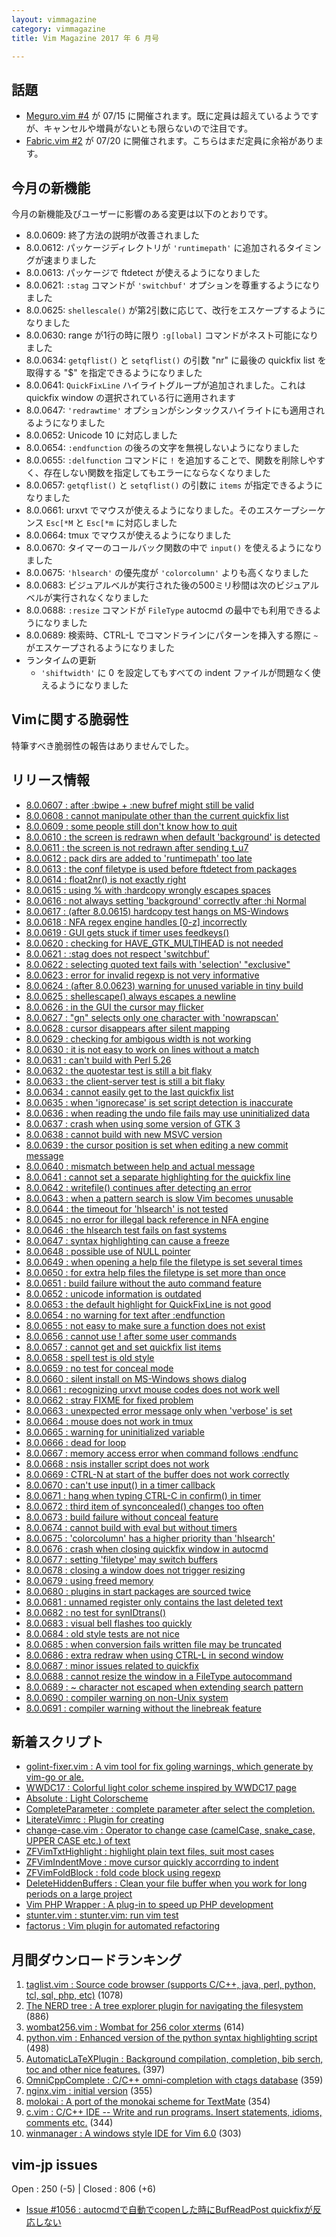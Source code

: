 ```yaml
---
layout: vimmagazine
category: vimmagazine
title: Vim Magazine 2017 年 6 月号

---
```


## 話題

*   [Meguro.vim #4](https://megurovim.connpass.com/event/57955/) が 07/15 に開催されます。既に定員は超えているようですが、キャンセルや増員がないとも限らないので注目です。
*   [Fabric.vim #2](https://fablicvim.connpass.com/event/60339/) が 07/20 に開催されます。こちらはまだ定員に余裕があります。

## 今月の新機能

今月の新機能及びユーザーに影響のある変更は以下のとおりです。

*   8.0.0609: 終了方法の説明が改善されました
*   8.0.0612: パッケージディレクトリが `'runtimepath'` に追加されるタイミングが速まりました
*   8.0.0613: パッケージで ftdetect が使えるようになりました
*   8.0.0621: `:stag` コマンドが `'switchbuf'` オプションを尊重するようになりました
*   8.0.0625: `shellescale()` が第2引数に応じて、改行をエスケープするようになりました
*   8.0.0630: range が1行の時に限り `:g[lobal]` コマンドがネスト可能になりました
*   8.0.0634: `getqflist()` と `setqflist()` の引数 "nr" に最後の quickfix list を取得する "$" を指定できるようになりました
*   8.0.0641: `QuickFixLine` ハイライトグループが追加されました。これは quickfix window の選択されている行に適用されます
*   8.0.0647: `'redrawtime'` オプションがシンタックスハイライトにも適用されるようになりました
*   8.0.0652: Unicode 10 に対応しました
*   8.0.0654: `:endfunction` の後ろの文字を無視しないようになりました
*   8.0.0655: `:delfunction` コマンドに `!` を追加することで、関数を削除しやすく、存在しない関数を指定してもエラーにならなくなりました
*   8.0.0657: `getqflist()` と `setqflist()` の引数に `items` が指定できるようになりました
*   8.0.0661: urxvt でマウスが使えるようになりました。そのエスケープシーケンス `Esc[*M` と `Esc[*m` に対応しました
*   8.0.0664: tmux でマウスが使えるようになりました
*   8.0.0670: タイマーのコールバック関数の中で `input()` を使えるようになりました
*   8.0.0675: `'hlsearch'` の優先度が `'colorcolumn'` よりも高くなりました
*   8.0.0683: ビジュアルベルが実行された後の500ミリ秒間は次のビジュアルベルが実行されなくなりました
*   8.0.0688: `:resize` コマンドが `FileType` autocmd の最中でも利用できるようになりました
*   8.0.0689: 検索時、CTRL-L でコマンドラインにパターンを挿入する際に `~` がエスケープされるようになりました
*   ランタイムの更新
    *   `'shiftwidth'` に 0 を設定してもすべての indent ファイルが問題なく使えるようになりました

## Vimに関する脆弱性

特筆すべき脆弱性の報告はありませんでした。

## リリース情報

- [8.0.0607 : after :bwipe + :new bufref might still be valid](https://github.com/vim/vim/commit/45e5fd135da5710f24a1acc142692f120f8b0b78)
- [8.0.0608 : cannot manipulate other than the current quickfix list](https://github.com/vim/vim/commit/a3921f48c6b31a035c80fda49925dd3b42df0dec)
- [8.0.0609 : some people still don't know how to quit](https://github.com/vim/vim/commit/28a8193e3113f676f89fb6312b099d849df881d3)
- [8.0.0610 : the screen is redrawn when default 'background' is detected](https://github.com/vim/vim/commit/4b974d54434b8020771be7225da94648e9ec961a)
- [8.0.0611 : the screen is not redrawn after sending t&#x5f;u7](https://github.com/vim/vim/commit/976787d1f31451ca7a88e774a03e6c24ddc67876)
- [8.0.0612 : pack dirs are added to 'runtimepath' too late](https://github.com/vim/vim/commit/ce876aaa9a250a5a0d0e34b3a2625e51cf9bf5bb)
- [8.0.0613 : the conf filetype is used before ftdetect from packages](https://github.com/vim/vim/commit/3e54569b17683318e0cb6693ab0024c2ad1e3e8f)
- [8.0.0614 : float2nr() is not exactly right](https://github.com/vim/vim/commit/863e80b4451b5102b41bebf9ddca3a420de746fa)
- [8.0.0615 : using % with :hardcopy wrongly escapes spaces](https://github.com/vim/vim/commit/bf15b8d78b22661db8b19d662b62bb9a061cdd37)
- [8.0.0616 : not always setting 'background' correctly after :hi Normal](https://github.com/vim/vim/commit/1615b36b91b094263240d7b555283ddf33208f62)
- [8.0.0617 : (after 8.0.0615) hardcopy test hangs on MS-Windows](https://github.com/vim/vim/commit/763209c57bf50ae777f9c2929eeea01eff7ae6ee)
- [8.0.0618 : NFA regex engine handles \[0-z\] incorrectly](https://github.com/vim/vim/commit/bb7943b7920ef2f88cb9b6f46c34c7946c370819)
- [8.0.0619 : GUI gets stuck if timer uses feedkeys()](https://github.com/vim/vim/commit/9472eec83c3f9c191814dc81dd82498c10b1fc9c)
- [8.0.0620 : checking for HAVE&#x5f;GTK&#x5f;MULTIHEAD is not needed](https://github.com/vim/vim/commit/b463e8d999ec812d656876f313efbeaeed663b45)
- [8.0.0621 : :stag does not respect 'switchbuf'](https://github.com/vim/vim/commit/8ad80dea089ffeb1a845199c013e9bb4be1cd22e)
- [8.0.0622 : selecting quoted text fails with 'selection' "exclusive"](https://github.com/vim/vim/commit/c5e2b040b490c2f4dd50c945840bc176bfcccb29)
- [8.0.0623 : error for invalid regexp is not very informative](https://github.com/vim/vim/commit/966e58e413ffa88af8d748e697aa2999571fcd7b)
- [8.0.0624 : (after 8.0.0623) warning for unused variable in tiny build](https://github.com/vim/vim/commit/6c95fbc9ae64f3a7619070e830f0c35aa4f0ada9)
- [8.0.0625 : shellescape() always escapes a newline](https://github.com/vim/vim/commit/206155280def51160a9d81d983aed639015ffb44)
- [8.0.0626 : in the GUI the cursor may flicker](https://github.com/vim/vim/commit/e21d69eec1870a3f4732653aa8ee25d5da10128c)
- [8.0.0627 : "gn" selects only one character with 'nowrapscan'](https://github.com/vim/vim/commit/add8dce38de65a0c64e8f54d6bdcadb45a8de2cf)
- [8.0.0628 : cursor disappears after silent mapping](https://github.com/vim/vim/commit/f085f4266e07b36279c56d43fd0d73ed080046ae)
- [8.0.0629 : checking for ambigous width is not working](https://github.com/vim/vim/commit/6b1da3312e15c065b373c9ec2732f31a77cee61f)
- [8.0.0630 : it is not easy to work on lines without a match](https://github.com/vim/vim/commit/f84b122a99da75741ae686fabb6f81b8b4755998)
- [8.0.0631 : can't build with Perl 5.26](https://github.com/vim/vim/commit/fa4161cb0c266378012d3fde0eca56da8739528d)
- [8.0.0632 : the quotestar test is still a bit flaky](https://github.com/vim/vim/commit/1c13c0fe3e7b15750464ffbc39a4648aa5c639be)
- [8.0.0633 : the client-server test is still a bit flaky](https://github.com/vim/vim/commit/60964f68740b8abcbb2d3f0f3aeade21d1bacb22)
- [8.0.0634 : cannot easily get to the last quickfix list](https://github.com/vim/vim/commit/875feea6ce223462d55543735143d747dcaf4287)
- [8.0.0635 : when 'ignorecase' is set script detection is inaccurate](https://github.com/vim/vim/commit/3a429efb628a3925d13c3fe415e02a7ce117071f)
- [8.0.0636 : when reading the undo file fails may use uninitialized data](https://github.com/vim/vim/commit/56f2db562ddc6c69026d55360f0cfaacd8adc26a)
- [8.0.0637 : crash when using some version of GTK 3](https://github.com/vim/vim/commit/21b34b63b3f63dd54b338c4433fa7117dad9507b)
- [8.0.0638 : cannot build with new MSVC version](https://github.com/vim/vim/commit/d7383881c8e9f474a909b54b21abb0aa2b412ba2)
- [8.0.0639 : the cursor position is set when editing a new commit message](https://github.com/vim/vim/commit/9a48961d8bd7ffea14330b9b0181a6cdbe9288f7)
- [8.0.0640 : mismatch between help and actual message](https://github.com/vim/vim/commit/83064068eaabf75a7d235b0eec561dccbcb96b31)
- [8.0.0641 : cannot set a separate highlighting for the quickfix line](https://github.com/vim/vim/commit/2102035488e80ef6fd5038ed15d21672712ba0f6)
- [8.0.0642 : writefile() continues after detecting an error](https://github.com/vim/vim/commit/8cf91286ca46a501d24e4b7d631b193256782c88)
- [8.0.0643 : when a pattern search is slow Vim becomes unusable](https://github.com/vim/vim/commit/fbd0b0af6800f6ff89857863d6a07ea03f09ff6c)
- [8.0.0644 : the timeout for 'hlsearch' is not tested](https://github.com/vim/vim/commit/5b1affefd0e96154517ec6f71300086ae6d22d24)
- [8.0.0645 : no error for illegal back reference in NFA engine](https://github.com/vim/vim/commit/1ef9bbe215e13a273e74fccaddd8fc5a42c76b6e)
- [8.0.0646 : the hlsearch test fails on fast systems](https://github.com/vim/vim/commit/0946326580e6f034fe2c88d041407ea0fde980ab)
- [8.0.0647 : syntax highlighting can cause a freeze](https://github.com/vim/vim/commit/06f1ed2f78c5c03af95054fc3a8665df39dec362)
- [8.0.0648 : possible use of NULL pointer](https://github.com/vim/vim/commit/fadacf01d0dbcc7a96ef5eee0ad57956eeab04d7)
- [8.0.0649 : when opening a help file the filetype is set several times](https://github.com/vim/vim/commit/9049298f8d0bbc237b7c666c7ad6cdabe738e8fc)
- [8.0.0650 : for extra help files the filetype is set more than once](https://github.com/vim/vim/commit/868831f1224cfc17a4de21fb7386873254592308)
- [8.0.0651 : build failure without the auto command feature](https://github.com/vim/vim/commit/157069b04e64eff72d2b34a2f727dfb6e2190cf3)
- [8.0.0652 : unicode information is outdated](https://github.com/vim/vim/commit/383aa84c0d3456c12987ba7e12042dcffba0eac6)
- [8.0.0653 : the default highlight for QuickFixLine is not good](https://github.com/vim/vim/commit/c768a208ca8e0e0fec900c18d5d9a593357ad793)
- [8.0.0654 : no warning for text after :endfunction](https://github.com/vim/vim/commit/663bb2331626944cea156374858131fcd323b9e9)
- [8.0.0655 : not easy to make sure a function does not exist](https://github.com/vim/vim/commit/d6abcd154cdc6a8dd4b7c6ccad37617ea8a1b4aa)
- [8.0.0656 : cannot use ! after some user commands](https://github.com/vim/vim/commit/6f9a476b2f2f0bb5c50d703ec4fc535ffd5bfe8f)
- [8.0.0657 : cannot get and set quickfix list items](https://github.com/vim/vim/commit/6a8958db259d4444da6e6956e54a6513c1af8860)
- [8.0.0658 : spell test is old style](https://github.com/vim/vim/commit/d2c061d24c0534f1f1b92f3462ed6ae8fa848a9a)
- [8.0.0659 : no test for conceal mode](https://github.com/vim/vim/commit/4d785895d1f8b54cdd3fabd87446ca692f49e94e)
- [8.0.0660 : silent install on MS-Windows shows dialog](https://github.com/vim/vim/commit/a1fed064d1eca6ae2c526311ec5464175c6f19e2)
- [8.0.0661 : recognizing urxvt mouse codes does not work well](https://github.com/vim/vim/commit/a529ce068ba84d53343f3732b6a1ed4ad1fe3a68)
- [8.0.0662 : stray FIXME for fixed problem](https://github.com/vim/vim/commit/4670490673ed98502a09b74fbabe785b47e3d289)
- [8.0.0663 : unexpected error message only when 'verbose' is set](https://github.com/vim/vim/commit/f8be461d0284110b321be748fea206d4169b98bb)
- [8.0.0664 : mouse does not work in tmux](https://github.com/vim/vim/commit/6d006f9e950364898240b7a6358516bbf73fe458)
- [8.0.0665 : warning for uninitialized variable](https://github.com/vim/vim/commit/090209bfbd41af5d8c8e44f8366d290431ffbf18)
- [8.0.0666 : dead for loop](https://github.com/vim/vim/commit/5fe691240bff11e9618252486147f0156e875666)
- [8.0.0667 : memory access error when command follows :endfunc](https://github.com/vim/vim/commit/53564f7c1a2998d92568e07fff1f2a4c1cecb646)
- [8.0.0668 : nsis installer script does not work](https://github.com/vim/vim/commit/a1bd86e0f2056f796390bc0cd3aba5c89513d0d2)
- [8.0.0669 : CTRL-N at start of the buffer does not work correctly](https://github.com/vim/vim/commit/24a9e348aa88a6c60ae0cdf5c4a777d8c03b08ca)
- [8.0.0670 : can't use input() in a timer callback](https://github.com/vim/vim/commit/1e8e14552e0cc8881411eb8fbe39a654dae42554)
- [8.0.0671 : hang when typing CTRL-C in confirm() in timer](https://github.com/vim/vim/commit/4eb6531b03445b4d492bc52fea0b6dcd886583af)
- [8.0.0672 : third item of synconcealed() changes too often](https://github.com/vim/vim/commit/cc0750dc6e878394ab0fd922b7ea4280918ae406)
- [8.0.0673 : build failure without conceal feature](https://github.com/vim/vim/commit/ea20de81462a7e1a7f8fc1d53ad618efb0663c17)
- [8.0.0674 : cannot build with eval but without timers](https://github.com/vim/vim/commit/5d7be4f0fa04a9210a14fca69b4f9e34613b378f)
- [8.0.0675 : 'colorcolumn' has a higher priority than 'hlsearch'](https://github.com/vim/vim/commit/774e5a9673260b1b8b88463669213a96637f72e8)
- [8.0.0676 : crash when closing quickfix window in autocmd](https://github.com/vim/vim/commit/182a17b1e80b92826204d967808df0d30eb2ef27)
- [8.0.0677 : setting 'filetype' may switch buffers](https://github.com/vim/vim/commit/1814183b865059679f6ee526ec23fc575e536e66)
- [8.0.0678 : closing a window does not trigger resizing](https://github.com/vim/vim/commit/8eeeba8c025ff844e6514c4a60cec11bf1fc1b35)
- [8.0.0679 : using freed memory](https://github.com/vim/vim/commit/41cc038ff83498c589c7d25b3d2984145528eb92)
- [8.0.0680 : plugins in start packages are sourced twice](https://github.com/vim/vim/commit/07ecfa64a18609a986f21d6132d04ee8934f3200)
- [8.0.0681 : unnamed register only contains the last deleted text](https://github.com/vim/vim/commit/18d90b95c49d9ff1c635dd762864022aab8e71f1)
- [8.0.0682 : no test for synIDtrans()](https://github.com/vim/vim/commit/0b2eef24bcbe2c85c90bbde914a1782cbedc5c72)
- [8.0.0683 : visual bell flashes too quickly](https://github.com/vim/vim/commit/2e147caa14f622dfd1c1def8e07c113b9b85d4b2)
- [8.0.0684 : old style tests are not nice](https://github.com/vim/vim/commit/28b238225ae618f63cfe5d3d723120960a941da7)
- [8.0.0685 : when conversion fails written file may be truncated](https://github.com/vim/vim/commit/e6bf655bc4de1b7f4586e1f5c2fc4978141c3aa3)
- [8.0.0686 : extra redraw when using CTRL-L in second window](https://github.com/vim/vim/commit/9f5f7bf4d5f757ef885acf74ce03c25429a328aa)
- [8.0.0687 : minor issues related to quickfix](https://github.com/vim/vim/commit/86f100dc0922e83bead7bcd5fd2bb2abbf153f46)
- [8.0.0688 : cannot resize the window in a FileType autocommand](https://github.com/vim/vim/commit/9c4fefffb65a2ed9b4a5b0f1bde0da8f349470b5)
- [8.0.0689 : ~ character not escaped when extending search pattern](https://github.com/vim/vim/commit/a693d0584b9a7ccce98813dda3a6badb209904c7)
- [8.0.0690 : compiler warning on non-Unix system](https://github.com/vim/vim/commit/c2226845eb207bcd1a24e1afa941acbfecbc5170)
- [8.0.0691 : compiler warning without the linebreak feature](https://github.com/vim/vim/commit/a83fe75ca76f6f74daa1e5a620054b973b43379b)

## 新着スクリプト

- [golint-fixer.vim : A vim tool for fix goling warnings, which generate by vim-go or ale.](http://www.vim.org/scripts/script.php?script_id=5574)
- [WWDC17 : Colorful light color scheme inspired by WWDC17 page](http://www.vim.org/scripts/script.php?script_id=5575)
- [Absolute : Light Colorscheme](http://www.vim.org/scripts/script.php?script_id=5576)
- [CompleteParameter : complete parameter after select the completion.](http://www.vim.org/scripts/script.php?script_id=5577)
- [LiterateVimrc : Plugin for creating ](http://www.vim.org/scripts/script.php?script_id=5578)
- [change-case.vim : Operator to change case (camelCase, snake&#x5f;case, UPPER CASE etc.) of text](http://www.vim.org/scripts/script.php?script_id=5579)
- [ZFVimTxtHighlight : highlight plain text files, suit most cases](http://www.vim.org/scripts/script.php?script_id=5580)
- [ZFVimIndentMove : move cursor quickly accorrding to indent](http://www.vim.org/scripts/script.php?script_id=5581)
- [ZFVimFoldBlock : fold code block using regexp](http://www.vim.org/scripts/script.php?script_id=5582)
- [DeleteHiddenBuffers : Clean your file buffer when you work for long periods on a large project](http://www.vim.org/scripts/script.php?script_id=5583)
- [Vim PHP Wrapper : A plug-in to speed up PHP development](http://www.vim.org/scripts/script.php?script_id=5584)
- [stunter.vim : stunter.vim: run vim test](http://www.vim.org/scripts/script.php?script_id=5585)
- [factorus : Vim plugin for automated refactoring](http://www.vim.org/scripts/script.php?script_id=5586)

## 月間ダウンロードランキング

1. [taglist.vim : Source code browser (supports C/C++, java, perl, python, tcl, sql, php, etc)](http://www.vim.org/scripts/script.php?script_id=273) (1078)
2. [The NERD tree : A tree explorer plugin for navigating the filesystem](http://www.vim.org/scripts/script.php?script_id=1658) (886)
3. [wombat256.vim : Wombat for 256 color xterms](http://www.vim.org/scripts/script.php?script_id=2465) (614)
4. [python.vim : Enhanced version of the python syntax highlighting script](http://www.vim.org/scripts/script.php?script_id=790) (498)
5. [AutomaticLaTeXPlugin : Background compilation, completion, bib serch, toc and other nice features.](http://www.vim.org/scripts/script.php?script_id=2945) (397)
6. [OmniCppComplete : C/C++ omni-completion with ctags database](http://www.vim.org/scripts/script.php?script_id=1520) (359)
7. [nginx.vim : initial version](http://www.vim.org/scripts/script.php?script_id=1886) (355)
8. [molokai : A port of the monokai scheme for TextMate](http://www.vim.org/scripts/script.php?script_id=2340) (354)
9. [c.vim : C/C++ IDE -- Write and run programs. Insert statements, idioms, comments etc.](http://www.vim.org/scripts/script.php?script_id=213) (344)
10. [winmanager : A windows style IDE for Vim 6.0](http://www.vim.org/scripts/script.php?script_id=95) (303)

## vim-jp issues

Open : 250 (-5) | Closed : 806 (+6)

- [Issue #1056 : autocmdで自動でcopenした時にBufReadPost quickfixが反応しない](https://github.com/vim-jp/issues/issues/1056)
